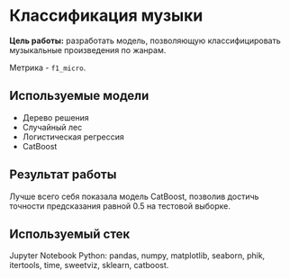 # Классификация музыки

**Цель работы:** разработать модель, позволяющую классифицировать музыкальные произведения по жанрам.

Метрика - `f1_micro`.

## Используемые модели
* Дерево решения
* Случайный лес
* Логистическая регрессия
* CatBoost

## Результат работы
Лучше всего себя показала модель CatBoost, позволив достичь точности предсказания равной 0.5 на тестовой выборке.

## Используемый стек
Jupyter Notebook Python: pandas, numpy, matplotlib, seaborn, phik, itertools, time, sweetviz, sklearn, catboost.

